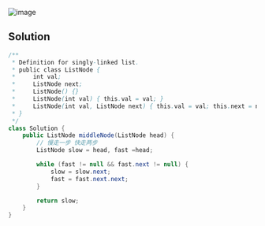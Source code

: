 ![image](https://github.com/kkkkevx/DSA2/assets/108632304/eb3daa4a-3ab7-4cd3-99ac-1ec077861b0d)


## Solution

```java
/**
 * Definition for singly-linked list.
 * public class ListNode {
 *     int val;
 *     ListNode next;
 *     ListNode() {}
 *     ListNode(int val) { this.val = val; }
 *     ListNode(int val, ListNode next) { this.val = val; this.next = next; }
 * }
 */
class Solution {
    public ListNode middleNode(ListNode head) {
        // 慢走一步 快走两步
        ListNode slow = head, fast =head;

        while (fast != null && fast.next != null) {
            slow = slow.next;
            fast = fast.next.next;
        }

        return slow;
    }
}
```
